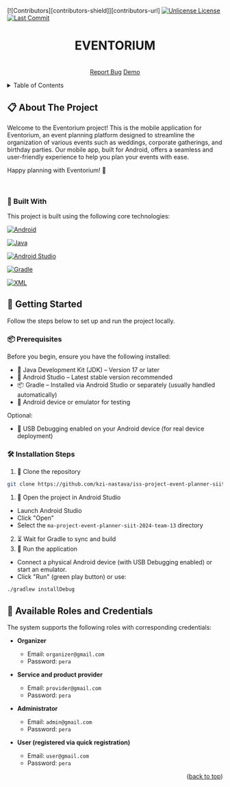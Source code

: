 <a id="readme-top"></a>

[![Contributors][contributors-shield]][contributors-url]
[![Unlicense License][license-shield]][license-url]
[![Last Commit][last-commit-shield]][last-commit-url]


<div align="center">
  <h1 align="center">EVENTORIUM</h1>
  <p align="center">
    <br />
    <a href="https://github.com/kzi-nastava/iss-project-event-planner-siit-2024-team-13/issues/new?labels=bug">Report Bug</a>
    <a href="www.youtube.com">Demo</a>
  </p>
</div>


<details>
  <summary>Table of Contents</summary>
  <ol>
    <li>
      <a href="#-about-the-project">About The Project</a>
      <ul>
        <li><a href="#-built-with">Built With</a></li>
      </ul>
    </li>
    <li>
      <a href="#-getting-started">Getting Started</a>
      <ul>
        <li><a href="#-prerequisites">Prerequisites</a></li>
        <li><a href="#-installation-steps">Installation Steps</a></li>
      </ul>
    </li>
    <li><a href="#-available-roles-and-credentials">Available Roles and Credentials</a></li>
  </ol>
</details>




## 📋 About The Project

Welcome to the Eventorium project! This is the mobile application for Eventorium, an event planning platform designed to streamline the organization of various events such as weddings, corporate gatherings, and birthday parties. Our mobile app, built for Android, offers a seamless and user-friendly experience to help you plan your events with ease.

Happy planning with Eventorium! 🎉

</br>

### 🔧 Built With

This project is built using the following core technologies:

 [![Android][android-shield]][android-url]

 [![Java][java-shield]][java-url]

 [![Android Studio][studio-shield]][studio-url]

 [![Gradle][gradle-shield]][gradle-url]

 [![XML][xml-shield]][xml-url]

## 🚀 Getting Started

Follow the steps below to set up and run the project locally.

### 📦 Prerequisites

Before you begin, ensure you have the following installed:

- 🔧 Java Development Kit (JDK) – Version 17 or later
- 📱 Android Studio – Latest stable version recommended
- 📦 Gradle – Installed via Android Studio or separately (usually handled automatically)
- 📲 Android device or emulator for testing

Optional:

- 🧪 USB Debugging enabled on your Android device (for real device deployment)


### 🛠️ Installation Steps

1. 🔁 Clone the repository

```sh
git clone https://github.com/kzi-nastava/iss-project-event-planner-siit-2024-team-13.git
```

1. 🧰 Open the project in Android Studio

- Launch Android Studio
- Click "Open"
- Select the `ma-project-event-planner-siit-2024-team-13` directory

2. ⏳ Wait for Gradle to sync and build
3. 📱 Run the application

- Connect a physical Android device (with USB Debugging enabled) or start an emulator.
- Click "Run" (green play button) or use:

```sh
./gradlew installDebug
```

## 👥 Available Roles and Credentials

The system supports the following roles with corresponding credentials:

- **Organizer**
  - Email: `organizer@gmail.com`
  - Password: `pera`

- **Service and product provider**
  - Email: `provider@gmail.com`
  - Password: `pera`

- **Administrator**
  - Email: `admin@gmail.com`
  - Password: `pera`

- **User (registered via quick registration)**
  - Email: `user@gmail.com`
  - Password: `pera`


<p align="right">(<a href="#readme-top">back to top</a>)</p>


[stars-shield]: https://img.shields.io/github/stars/github_username/repo_name.svg?style=for-the-badge
[stars-url]: https://github.com/github_username/repo_name/stargazers

[license-shield]: https://img.shields.io/github/license/github_username/repo_name.svg?style=for-the-badge
[license-url]: https://github.com/github_username/repo_name/blob/master/LICENSE.txt

[android-shield]: https://img.shields.io/badge/Android-API%2034-3DDC84?logo=android&logoColor=white
[java-shield]: https://img.shields.io/badge/Java-18-red?logo=java&logoColor=white
[studio-shield]: https://img.shields.io/badge/Android%20Studio-Hedgehog-FD6F00?logo=ladybug&logoColor=white  
[gradle-shield]: https://img.shields.io/badge/Gradle-8.9-02303A?logo=gradle&logoColor=white
[xml-shield]: https://img.shields.io/badge/XML-Layouts-FF6600?logo=xml&logoColor=white
[android-url]: https://developer.android.com/about/versions/14  
[java-url]: https://www.oracle.com/java/technologies/javase/jdk18-archive-downloads.html  
[studio-url]: https://developer.android.com/studio/archive#hedgehog  
[gradle-url]: https://docs.gradle.org/8.9/release-notes.html  
[xml-url]: https://www.w3.org/XML/

[last-commit-shield]: https://img.shields.io/github/last-commit/kzi-nastava/iss-project-event-planner-siit-2024-team-13?branch=main&style=for-the-badge
[last-commit-url]: https://github.com/kzi-nastava/iss-project-event-planner-siit-2024-team-13/commits/main